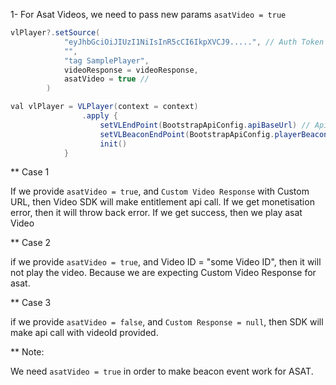 1- For Asat Videos, we need to pass new params `asatVideo = true`

```java
vlPlayer?.setSource(
            "eyJhbGciOiJIUzI1NiIsInR5cCI6IkpXVCJ9.....", // Auth Token
            "",
            "tag SamplePlayer",
            videoResponse = videoResponse,
            asatVideo = true // 
        )
```

```java
val vlPlayer = VLPlayer(context = context)
                .apply {
                    setVLEndPoint(BootstrapApiConfig.apiBaseUrl) // Api endpoint from bootstrap
                    setVLBeaconEndPoint(BootstrapApiConfig.playerBeaconUrl)// beacon endpoint from bootstrap
                    init()
            }


```

** Case 1

If we provide `asatVideo = true`, and `Custom Video Response` with Custom URL, then Video SDK will make entitlement api call. If we get monetisation error, then it will throw back error. 
If we get success, then we play asat Video

** Case 2

if we provide `asatVideo = true`, and Video ID = "some Video ID", then it will not play the video. Because we are expecting Custom Video Response for asat.

** Case 3

if we provide `asatVideo = false`, and `Custom Response = null`, then SDK will make api call with videoId provided.

** Note:

We need `asatVideo = true` in order to make beacon event work for ASAT. 

